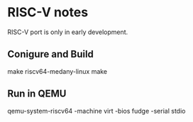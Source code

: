 # RISC-V notes

RISC-V port is only in early development.

## Conigure and Build

make riscv64-medany-linux
make

## Run in QEMU

qemu-system-riscv64 -machine virt -bios fudge -serial stdio
